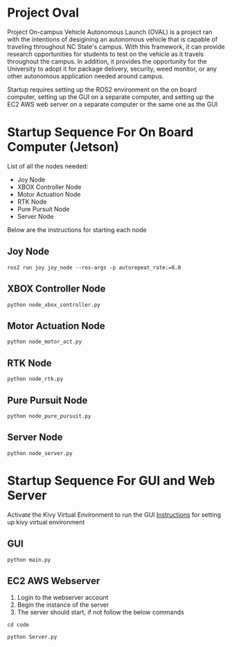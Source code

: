 # Project Oval

Project On-campus Vehicle Autonomous Launch (OVAL) is a project ran with the intentions of desigining an autonomous vehicle that is capable of traveling throughout NC State's campus. With this framework, it can provide research opportunities for students to test on the vehicle as it travels throughout the campus. In addition, it provides the opportunity for the University to adopt it for package delivery, security, weed monitor, or any other autonomous application needed around campus.

Startup requires setting up the ROS2 environment on the on board computer, setting up the GUI on a separate computer, and setting up the EC2 AWS web server on a separate computer or the same one as the GUI

# Startup Sequence For On Board Computer (Jetson)

List of all the nodes needed:
- Joy Node
- XBOX Controller Node
- Motor Actuation Node
- RTK Node
- Pure Pursuit Node
- Server Node

Below are the instructions for starting each node

## Joy Node
```shell
ros2 run joy joy_node --ros-args -p autorepeat_rate:=0.0
```

## XBOX Controller Node
```shell
python node_xbox_controller.py
```

## Motor Actuation Node
```shell
python node_motor_act.py
```

## RTK Node
```shell
python node_rtk.py
```

## Pure Pursuit Node
```shell
python node_pure_pursuit.py
```

## Server Node
```shell
python node_server.py
```

# Startup Sequence For GUI and Web Server

Activate the Kivy Virtual Environment to run the GUI
[Instructions](https://kivy.org/doc/stable-2.0.0/gettingstarted/installation.html) for setting up kivy virtual environment

## GUI
```shell
python main.py
```

## EC2 AWS Webserver
1. Login to the webserver account
2. Begin the instance of the server
3. The server should start, if not follow the below commands

```shell
cd code
```
```shell
python Server.py
```




